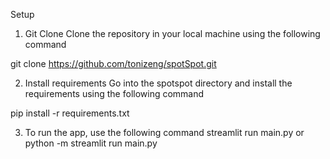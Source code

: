 Setup
1. Git Clone
Clone the repository in your local machine using the following command

git clone https://github.com/tonizeng/spotSpot.git

2. Install requirements
Go into the spotspot directory and install the requirements using the following command

pip install -r requirements.txt

3. To run the app, use the following command
streamlit run main.py
or
python -m streamlit run main.py
